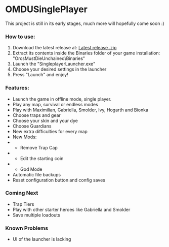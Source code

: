 # OMDUSinglePlayer

This project is still in its early stages, much more will hopefully come soon :)


### How to use:

1. Download the latest release at: [Latest release .zip](https://github.com/MopsieX/OMDU-SinglePlayer/releases/latest/download/OMDU-SinglePlayer.zip)
2. Extract its contents inside the Binaries folder of your game installation: "OrcsMustDieUnchained\Binaries"
3. Launch the "SingleplayerLauncher.exe"
4. Choose your desired settings in the launcher
5. Press "Launch" and enjoy! 


### Features:
- Launch the game in offline mode, single player.
- Play any map, survival or endless modes
- Play with Maximilian, Gabriella, Smolder, Ivy, Hogarth and Bionka
- Choose traps and gear
- Choose your skin and your dye
- Choose Guardians
- New extra difficulties for every map
- New Mods:
- - Remove Trap Cap
- - Edit the starting coin
- - God Mode
- Automatic file backups
- Reset configuration button and config saves

### Coming Next
- Trap Tiers
- Play with other starter heroes like Gabriella and Smolder
- Save multiple loadouts

### Known Problems
- UI of the launcher is lacking
